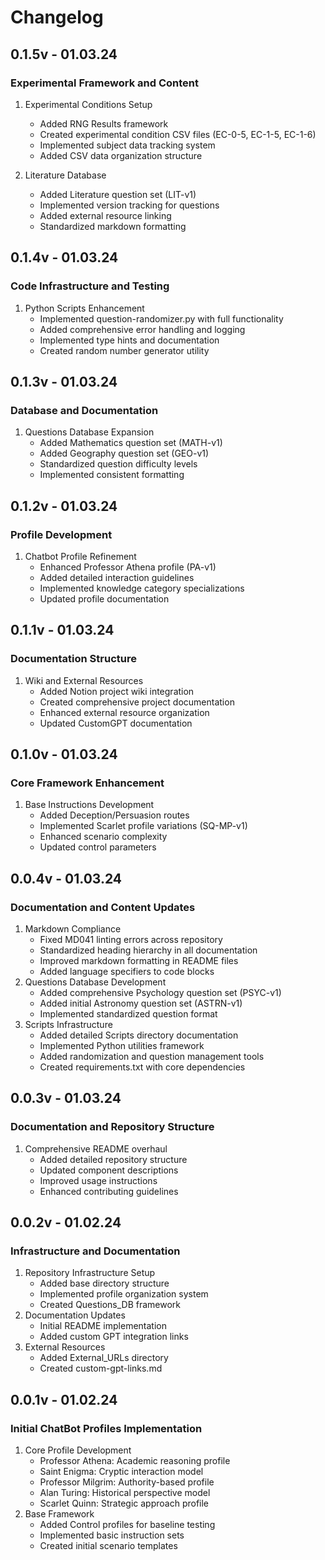 # Changelog

## 0.1.5v - 01.03.24

### Experimental Framework and Content

1. Experimental Conditions Setup
   - Added RNG Results framework
   - Created experimental condition CSV files (EC-0-5, EC-1-5, EC-1-6)
   - Implemented subject data tracking system
   - Added CSV data organization structure

2. Literature Database
   - Added Literature question set (LIT-v1)
   - Implemented version tracking for questions
   - Added external resource linking
   - Standardized markdown formatting

## 0.1.4v - 01.03.24

### Code Infrastructure and Testing

1. Python Scripts Enhancement
   - Implemented question-randomizer.py with full functionality
   - Added comprehensive error handling and logging
   - Implemented type hints and documentation
   - Created random number generator utility

## 0.1.3v - 01.03.24

### Database and Documentation

1. Questions Database Expansion
   - Added Mathematics question set (MATH-v1)
   - Added Geography question set (GEO-v1)
   - Standardized question difficulty levels
   - Implemented consistent formatting

## 0.1.2v - 01.03.24

### Profile Development

1. Chatbot Profile Refinement
   - Enhanced Professor Athena profile (PA-v1)
   - Added detailed interaction guidelines
   - Implemented knowledge category specializations
   - Updated profile documentation

## 0.1.1v - 01.03.24

### Documentation Structure

1. Wiki and External Resources
   - Added Notion project wiki integration
   - Created comprehensive project documentation
   - Enhanced external resource organization
   - Updated CustomGPT documentation

## 0.1.0v - 01.03.24

### Core Framework Enhancement

1. Base Instructions Development
   - Added Deception/Persuasion routes
   - Implemented Scarlet profile variations (SQ-MP-v1)
   - Enhanced scenario complexity
   - Updated control parameters

## 0.0.4v - 01.03.24

### Documentation and Content Updates

1. Markdown Compliance
   - Fixed MD041 linting errors across repository
   - Standardized heading hierarchy in all documentation
   - Improved markdown formatting in README files
   - Added language specifiers to code blocks
2. Questions Database Development
   - Added comprehensive Psychology question set (PSYC-v1)
   - Added initial Astronomy question set (ASTRN-v1)
   - Implemented standardized question format
3. Scripts Infrastructure
   - Added detailed Scripts directory documentation
   - Implemented Python utilities framework
   - Added randomization and question management tools
   - Created requirements.txt with core dependencies

## 0.0.3v - 01.03.24

### Documentation and Repository Structure

1. Comprehensive README overhaul
   - Added detailed repository structure
   - Updated component descriptions
   - Improved usage instructions
   - Enhanced contributing guidelines

## 0.0.2v - 01.02.24

### Infrastructure and Documentation

1. Repository Infrastructure Setup
   - Added base directory structure
   - Implemented profile organization system
   - Created Questions_DB framework
2. Documentation Updates
   - Initial README implementation
   - Added custom GPT integration links
3. External Resources
   - Added External_URLs directory
   - Created custom-gpt-links.md

## 0.0.1v - 01.02.24

### Initial ChatBot Profiles Implementation

1. Core Profile Development
   - Professor Athena: Academic reasoning profile
   - Saint Enigma: Cryptic interaction model
   - Professor Milgrim: Authority-based profile
   - Alan Turing: Historical perspective model
   - Scarlet Quinn: Strategic approach profile
2. Base Framework
   - Added Control profiles for baseline testing
   - Implemented basic instruction sets
   - Created initial scenario templates
